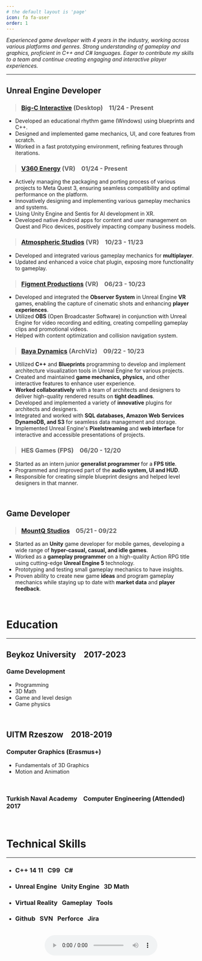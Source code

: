 ```yaml
---
# the default layout is 'page'
icon: fa fa-user
order: 1
---
```



*Experienced game developer with 4 years in the industry, working across various platforms and genres. Strong understanding of gameplay and graphics, proficient in C++ and C# languages. Eager to contribute my skills to a team and continue creating engaging and interactive player experiences.*

---


## Unreal Engine Developer

> ### [Big-C Interactive](https://big-c.ai/) (Desktop) &ensp; 11/24 - Present

 - Developed an educational rhythm game (Windows) using blueprints and C++.
 - Designed and implemented game mechanics, UI, and core features from scratch.
 - Worked in a fast prototyping environment, refining features through iterations.

> ### [V360 Energy](https://v360energy.uk/) (VR) &ensp; 01/24 - Present

- Actively managing the packaging and porting process of various projects to Meta Quest 3, ensuring seamless compatibility and optimal performance on the platform.
- Innovatively designing and implementing various gameplay mechanics and systems.
- Using Unity Engine and Sentis for AI development in XR.
- Developed native Android apps for content and user management on Quest and Pico devices, positively impacting company business models.


> ### [Atmospheric Studios](https://atmosphericxr.com/) (VR) &ensp; 10/23 - 11/23

- Developed and integrated various gameplay mechanics for **multiplayer**.
- Updated and enhanced a voice chat plugin, exposing more functionality to gameplay. 


> ### [Figment Productions](https://figmentproductions.co.uk/) (VR) &ensp; 06/23 - 10/23

- Developed and integrated the **Observer System** in Unreal Engine **VR** games,
enabling the capture of cinematic shots and enhancing **player experiences**.
- Utilized **OBS** (Open Broadcaster Software) in conjunction with Unreal Engine for
video recording and editing, creating compelling gameplay clips and promotional
videos.
- Helped with content optimization and collision navigation system.


> ### [Baya Dynamics](https://bayadynamics.com/) (ArchViz) &ensp; 09/22 - 10/23 

- Utilized **C++** and **Blueprints** programming to develop and implement
architecture visualization tools in Unreal Engine for various projects.
- Created and maintained **game mechanics, physics,** and other interactive features
to enhance user experience.
- **Worked collaboratively** with a team of architects and designers to
deliver high-quality rendered results on **tight deadlines**.
- Developed and implemented a variety of **innovative** plugins for architects and
designers.
- Integrated and worked with **SQL databases, Amazon Web Services
DynamoDB, and S3** for seamless data management and storage.
- Implemented Unreal Engine's **Pixelstreaming** and **web interface** for interactive
and accessible presentations of projects.

> ### HES Games (FPS) &ensp; 06/20 - 12/20

- Started as an intern junior **generalist programmer** for a **FPS title**.
- Programmed and improved part of the **audio system, UI and HUD**.
- Responsible for creating simple blueprint designs and helped level designers in
that manner.


<br/>

## Game Developer 

> ### [MountQ Studios](https://mountqstudios.com/) &ensp; 05/21 - 09/22

- Started as an **Unity** game developer for mobile games, developing a wide range
of **hyper-casual, casual, and idle games**.
- Worked as a **gameplay programmer** on a high-quality Action RPG title using
cutting-edge **Unreal Engine 5** technology.
- Prototyping and testing small gameplay mechanics to have insights.
- Proven ability to create new game **ideas** and program gameplay mechanics
while staying up to date with **market data** and **player feedback**.


<br/>


# Education
---
## Beykoz University &ensp; 2017-2023
### Game Development 
 - Programming
 - 3D Math
 - Game and level design
 - Game physics

<br/>

## UITM Rzeszow &ensp; 2018-2019
### Computer Graphics (Erasmus+)
- Fundamentals of 3D Graphics
- Motion and Animation

<br/>

### Turkish Naval Academy &ensp; Computer Engineering (Attended) &ensp; 2017

<br/>

# Technical Skills
---
- ### C++ 14 11 &nbsp; C99 &nbsp; C# 
- ### Unreal Engine &nbsp; Unity Engine &nbsp; 3D Math
- ### Virtual Reality &nbsp; Gameplay &nbsp; Tools    
- ### Github &nbsp; SVN &nbsp; Perforce &nbsp; Jira

<br/>


<div align="center">
<audio controls>
  <source src="/assets/pronunciation_tr_alper.mp3" type="audio/mpeg">
Your browser does not support the audio element.
</audio>
</div>
